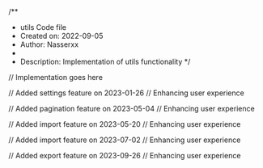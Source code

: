 /**
 * utils Code file
 * Created on: 2022-09-05
 * Author: Nasserxx
 *
 * Description: Implementation of utils functionality
 */
 
// Implementation goes here


// Added settings feature on 2023-01-26
// Enhancing user experience

// Added pagination feature on 2023-05-04
// Enhancing user experience

// Added import feature on 2023-05-20
// Enhancing user experience

// Added import feature on 2023-07-02
// Enhancing user experience

// Added export feature on 2023-09-26
// Enhancing user experience
